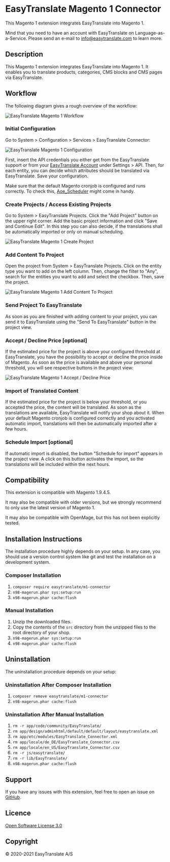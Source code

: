 # EasyTranslate Magento 1 Connector

This Magento 1 extension integrates EasyTranslate into Magento 1.

Mind that you need to have an account with EasyTranslate on Language-as-a-Service. Please send an e-mail to
info@easytranslate.com to learn more.

## Description

This Magento 1 extension integrates EasyTranslate into Magento 1. It enables you to translate products, categories, CMS
blocks and CMS pages via EasyTranslate.

## Workflow

The following diagram gives a rough overview of the workflow:

![EasyTranslate Magento 1 Workflow](images/easytranslate-m1-connector.jpg "EasyTranslate Magento 1 Workflow")

### Initial Configuration

Go to System > Configuration > Services > EasyTranslate Connector:

![EasyTranslate Magento 1 Configuration](images/easytranslate-m1-connector-configuration.png "EasyTranslate Magento 1 Configuration")

First, insert the API credentials you either get from the EasyTranslate support or from
your [EasyTranslate Account](https://platform.easytranslate.com/) under Settings >
API. Then, for each entity, you can decide which attributes should be translated via EasyTranslate. Save your
configuration.

Make sure that the default Magento cronjob is configured and runs correctly. To check
this, [Aoe_Scheduler](https://github.com/AOEpeople/Aoe_Scheduler) might come in handy.

### Create Projects / Access Existing Projects

Go to System > EasyTranslate Projects. Click the "Add Project" button on the upper right corner. Add the basic project
information and click "Save and Continue Edit".
In this step you can also decide, if the translations shall be automatically imported or only on manual scheduling.

![EasyTranslate Magento 1 Create Project](images/easytranslate-m1-connector-create-project.png "EasyTranslate Magento 1 Create Project")

### Add Content To Project

Open the project from System > EasyTranslate Projects. Click on the entity type you want to add on the left column.
Then, change the filter to "Any", search for the entities you want to add and select the checkbox. Then, save the
project.

![EasyTranslate Magento 1 Add Content To Project](images/easytranslate-m1-connector-add-content-to-project.png "EasyTranslate Magento 1 Add Content To Project")

### Send Project To EasyTranslate

As soon as you are finished with adding content to your project, you can send it to EasyTranslate using the "Send To
EasyTranslate" button in the project view.

### Accept / Decline Price [optional]

If the estimated price for the project is above your configured threshold at EasyTranslate, you have the possibility to
accept or decline the price inside of Magento. As soon as the price is available and above your personal threshold, you
will see respective buttons in the project view:

![EasyTranslate Magento 1 Accept / Decline Price](images/easytranslate-m1-connector-accept-decline-price.png "EasyTranslate Magento 1 Accept / Decline Price")

### Import of Translated Content

If the estimated price for the project is below your threshold, or you accepted the price, the content will be
translated. As soon as the translations are available, EasyTranslate will notify your shop about it. When your default
Magento cronjob is configured correctly and you activated automatic import, translations will then be automatically imported after a few hours.

### Schedule Import [optional]

If automatic import is disabled, the button "Schedule for import" appears in the project view. 
A click on this button activates the import, so the translations will be included within the next hours.

## Compatibility

This extension is compatible with Magento 1.9.4.5.

It may also be compatible with older versions, but we strongly recommend to only use the latest version of Magento 1.

It may also be compatible with OpenMage, but this has not been explicitly tested.

## Installation Instructions

The installation procedure highly depends on your setup. In any case, you should use a version control system like git
and test the installation on a development system.

### Composer Installation

1. `composer require easytranslate/m1-connector`
2. `n98-magerun.phar sys:setup:run`
3. `n98-magerun.phar cache:flush`

### Manual Installation

1. Unzip the downloaded files.
2. Copy the contents of the `src` directory from the unzipped files to the root directory of your shop.
3. `n98-magerun.phar sys:setup:run`
4. `n98-magerun.phar cache:flush`

## Uninstallation

The uninstallation procedure depends on your setup:

### Uninstallation After Composer Installation

1. `composer remove easytranslate/m1-connector`
2. `n98-magerun.phar cache:flush`

### Uninstallation After Manual Installation

1. `rm -r app/code/community/EasyTranslate/`
2. `rm app/design/adminhtml/default/default/layout/easytranslate.xml`
3. `rm app/etc/modules/EasyTranslate_Connector.xml`
4. `rm app/locale/de_DE/EasyTranslate_Connector.csv`
5. `rm app/locale/en_US/EasyTranslate_Connector.csv`
6. `rm -r js/easytranslate/`
7. `rm -r lib/EasyTranslate/`
8. `n98-magerun.phar cache:flush`

## Support

If you have any issues with this extension, feel free to open an issue
on [GitHub](https://github.com/easytranslate-com/laas-api-magento-plugin/issues).

## Licence

[Open Software License 3.0](https://opensource.org/licenses/OSL-3.0)

## Copyright

&copy; 2020-2021 EasyTranslate A/S
